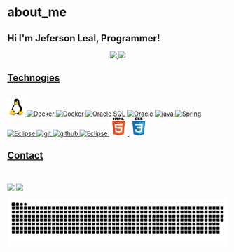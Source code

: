 # about_me

## Hi I'm Jeferson Leal, Programmer!
<div align="center">
  <a href="https://github.com/jeferson-leal">
  <img height="180em" src="https://github-readme-stats.vercel.app/api?username=jeferson-leal&show_icons=true&theme=dracula&include_all_commits=true&count_private=true"/>
  <img height="180em" src="https://github-readme-stats.vercel.app/api/top-langs/?username=jeferson-leal&layout=compact&langs_count=7&theme=dracula"/>
</div>

 ## Technogies

<div style="display: inline_block"><br>
   <img src="https://raw.githubusercontent.com/devicons/devicon/master/icons/linux/linux-original.svg" alt="linux" width="40" height="40"/> 
   <img src="https://img.icons8.com/color/42/000000/docker.png" alt="Docker" width="42" height="42"/>
   <img src="https://img.icons8.com/color/42/000000/amazon-web-services.png" alt="Docker" width="42" height="42"/>
   <img src="https://img.icons8.com/office/42/000000/accept-database.png" alt="Oracle SQL" width="42" height="42"/>
   <img src="https://img.icons8.com/color/42/000000/mongodb.png" alt="Oracle" width="42" height="42"/>
   <img src="https://img.icons8.com/color/42/000000/java-coffee-cup-logo--v1.png" alt="java" width="42" height="42"/> 
   <img src="https://img.icons8.com/color/42/000000/spring-logo.png" alt="Spring" width="42" height="42"//>
   <img src="https://img.icons8.com/officel/42/000000/java-eclipse.png" alt="Eclipse" width="42" height="42"/>
   <img src="https://www.vectorlogo.zone/logos/git-scm/git-scm-icon.svg" alt="git" width="42" height="42"/> 
   <img src="https://img.icons8.com/ios/42/ffffff/github--v1.png" alt="github" width="42" height="42"/>
   <img src="https://img.icons8.com/color/42/000000/bitbucket.png" alt="Eclipse" width="42" height="42"/>
   <img src="https://raw.githubusercontent.com/devicons/devicon/master/icons/html5/html5-original-wordmark.svg" alt="html5" width="42" height="42"/> 
   <img src="https://raw.githubusercontent.com/devicons/devicon/master/icons/css3/css3-original-wordmark.svg" alt="css3" width="42" height="42"/>
</div>
  
  ## Contact
  
  <img />

  <div style="display: inline_block"><br>
  <a href ="mailto:jeferson.gleal@outlook.com"><img src="https://img.icons8.com/color/40/000000/microsoft-outlook-2019--v2.png" target="_blank"></a>
  <a href="https://www.linkedin.com/in/jeferson-leal/" target="_blank"><img src="https://img.icons8.com/cute-clipart/64/000000/linkedin.png" target="_blank"></a> 
 
 ![Snake animation](https://github.com/jeferson-leal/about_me/blob/output/github-contribution-grid-snake.svg)
    
</div>
